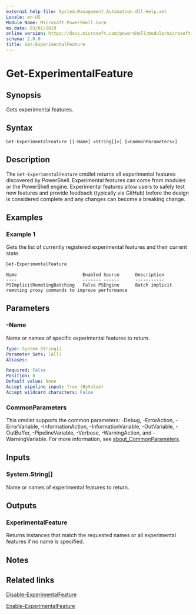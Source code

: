 ```yaml
---
external help file: System.Management.Automation.dll-Help.xml
Locale: en-US
Module Name: Microsoft.PowerShell.Core
ms.date: 03/01/2019
online version: https://docs.microsoft.com/powershell/module/microsoft.powershell.core/get-experimentalfeature?view=powershell-7&WT.mc_id=ps-gethelp
schema: 2.0.0
title: Get-ExperimentalFeature
---
```

# Get-ExperimentalFeature

## Synopsis
Gets experimental features.

## Syntax

```
Get-ExperimentalFeature [[-Name] <String[]>] [<CommonParameters>]
```

## Description

The `Get-ExperimentalFeature` cmdlet returns all experimental features discovered by PowerShell.
Experimental features can come from modules or the PowerShell engine. Experimental features allow
users to safely test new features and provide feedback (typically via GitHub) before the design is
considered complete and any changes can become a breaking change.

## Examples

### Example 1

Gets the list of currently registered experimental features and their current state.

```powershell
Get-ExperimentalFeature
```

```Output
Name                         Enabled Source      Description
----                         ------- ------      -----------
PSImplicitRemotingBatching   False PSEngine      Batch implicit remoting proxy commands to improve performance
```

## Parameters

### -Name

Name or names of specific experimental features to return.

```yaml
Type: System.String[]
Parameter Sets: (All)
Aliases:

Required: False
Position: 0
Default value: None
Accept pipeline input: True (ByValue)
Accept wildcard characters: False
```

### CommonParameters

This cmdlet supports the common parameters: -Debug, -ErrorAction, -ErrorVariable,
-InformationAction, -InformationVariable, -OutVariable, -OutBuffer, -PipelineVariable, -Verbose,
-WarningAction, and -WarningVariable. For more information, see [about_CommonParameters](https://go.microsoft.com/fwlink/?LinkID=113216).

## Inputs

### System.String[]

Name or names of experimental features to return.

## Outputs

### ExperimentalFeature

Returns instances that match the requested names or all experimental features if no name is
specified.

## Notes

## Related links

[Disable-ExperimentalFeature](Disable-ExperimentalFeature.md)

[Enable-ExperimentalFeature](Enable-ExperimentalFeature.md)

